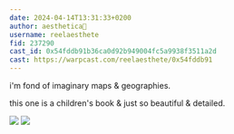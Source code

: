 ```yaml
---
date: 2024-04-14T13:31:33+0200
author: aesthetica🎩
username: reelaesthete
fid: 237290
cast_id: 0x54fddb91b36ca0d92b949004fc5a9938f3511a2d
cast: https://warpcast.com/reelaesthete/0x54fddb91
---
```

i'm fond of imaginary maps & geographies.   
  
this one is a children's book & just so beautiful & detailed.  

![](https://imagedelivery.net/BXluQx4ige9GuW0Ia56BHw/006f1ddc-71da-48db-f46d-5c6efd19aa00/original)
![](https://imagedelivery.net/BXluQx4ige9GuW0Ia56BHw/83efe4d7-1261-452e-2d17-bd178ca18e00/original)